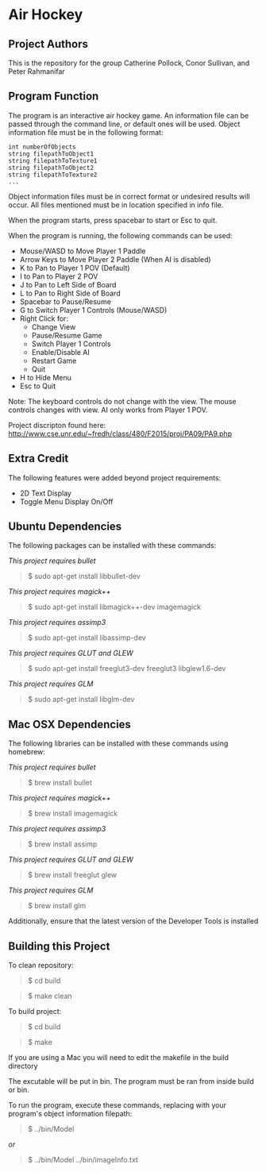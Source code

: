 Air Hockey
==========

Project Authors
---------------
This is the repository for the group Catherine Pollock, Conor Sullivan, and Peter Rahmanifar

Program Function
----------------
The program is an interactive air hockey game. An information file can be passed through the command line, or default ones will be used. Object information file must be in the following format:

```
int numberOfObjects
string filepathToObject1
string filepathToTexture1
string filepathToObject2
string filepathToTexture2
...
```

Object information files must be in correct format or undesired results will occur. All files mentioned must be in location specified in info file. 

When the program starts, press spacebar to start or Esc to quit.

When the program is running, the following commands can be used:

- Mouse/WASD to Move Player 1 Paddle
- Arrow Keys to Move Player 2 Paddle (When AI is disabled)
- K to Pan to Player 1 POV (Default)
- I to Pan to Player 2 POV
- J to Pan to Left Side of Board
- L to Pan to Right Side of Board
- Spacebar to Pause/Resume
- G to Switch Player 1 Controls (Mouse/WASD)
- Right Click for:
  - Change View 
  - Pause/Resume Game
  - Switch Player 1 Controls
  - Enable/Disable AI
  - Restart Game
  - Quit     
- H to Hide Menu
- Esc to Quit

Note: The keyboard controls do not change with the view. The mouse controls changes with view. AI only works from Player 1 POV.

Project discripton found here: http://www.cse.unr.edu/~fredh/class/480/F2015/proj/PA09/PA9.php

Extra Credit
------------
The following features were added beyond project requirements:

- 2D Text Display
- Toggle Menu Display On/Off

Ubuntu Dependencies
-------------------
The following packages can be installed with these commands:

*This project requires bullet* 

>$ sudo apt-get install libbullet-dev

*This project requires magick++* 

>$ sudo apt-get install libmagick++-dev imagemagick

*This project requires assimp3* 

>$ sudo apt-get install libassimp-dev

*This project requires GLUT and GLEW* 

>$ sudo apt-get install freeglut3-dev freeglut3 libglew1.6-dev

*This project requires GLM*

>$ sudo apt-get install libglm-dev

Mac OSX Dependencies
--------------------

The following libraries can be installed with these commands using homebrew:

*This project requires bullet*

>$ brew install bullet

*This project requires magick++*

>$ brew install imagemagick

*This project requires assimp3* 

>$ brew install assimp

*This project requires GLUT and GLEW* 

>$ brew install freeglut glew

*This project requires GLM*

>$ brew install glm

Additionally, ensure that the latest version of the Developer Tools is installed

Building this Project
---------------------

To clean repository:

>$ cd build

>$ make clean

To build project:

>$ cd build

>$ make

If you are using a Mac you will need to edit the makefile in the build directory

The excutable will be put in bin. The program must be ran from inside build or bin.

To run the program, execute these commands, replacing with your program's object information filepath:

>$ ../bin/Model

*or*

>$ ../bin/Model ../bin/imageInfo.txt 
